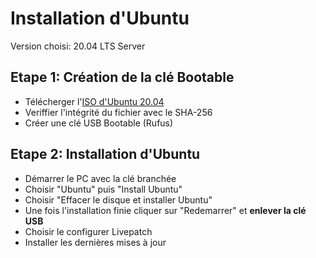 # Installation d'Ubuntu

Version choisi: 20.04 LTS Server

## Etape 1: Création de la clé Bootable

- Télécherger l'[ISO d'Ubuntu 20.04](https://lecrabeinfo.net/telecharger-iso-ubuntu-20-04-lts-et-ses-variantes.html#ubuntu-20-04-lts)
- Veriffier l'intégrité du fichier avec le SHA-256
- Créer une clé USB Bootable (Rufus)

## Etape 2: Installation d'Ubuntu

- Démarrer le PC avec la clé branchée
- Choisir "Ubuntu" puis "Install Ubuntu"
- Choisir "Effacer le disque et installer Ubuntu"
- Une fois l'installation finie cliquer sur "Redemarrer" et **enlever la clé USB**
- Choisir le configurer Livepatch
- Installer les dernières mises à jour
